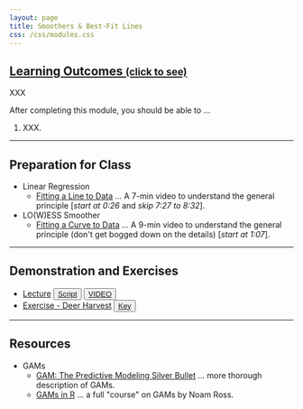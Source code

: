 ```yaml
---
layout: page
title: Smoothers & Best-Fit Lines
css: /css/modules.css
---
```


<div class="panel-group-ILOs">
  <div class="panel panel-default">
    <div class="panel-heading">
      <h2 class="panel-title">
        <a data-toggle="collapse" href="#ILOs">Learning Outcomes <small>(click to see)</small></a>
      </h2>
    </div>
    <div id="ILOs" class="panel-collapse collapse">
      <div class="panel-body">
XXX
<p>After completing this module, you should be able to ...</p>

<ol>
  <li>XXX.</li>
</ol>
      </div>
    </div>
  </div>
</div>

----

## Preparation for Class

* Linear Regression
  * [Fitting a Line to Data](https://youtu.be/PaFPbb66DxQ?t=25) ... A 7-min video to understand the general principle [*start at 0:26* and *skip 7:27 to 8:32*].
* LO(W)ESS Smoother
  * [Fitting a Curve to Data](https://youtu.be/Vf7oJ6z2LCc?t=67) ... A 9-min video to understand the general principle (don't get bogged down on the details) [*start at 1:07*]. 

----

## Demonstration and Exercises

<ul>
  <li><a href="Smoothers/Lecture_Smoothers.html">Lecture</a> <button type="button" class="btn btn-light btn-sm btn-space"><a href="Smoothers/Lecture_Smoothers_DHO.R">Script</a></button> <button type="button" class="btn btn-secondary btn-sm btn-space"><a href="https://youtu.be/5Ml0pgs9yl0" target="_blank">VIDEO</a></button></li>
  <li><a href="Smoothers/CE_DeerHarvest.html">Exercise - Deer Harvest</a> <button type="button" class="btn btn-light btn-sm btn-space"><a href="Smoothers/CE_DeerHarvest.R">Key</a></button></li>
</ul>

----

## Resources

* GAMs
  * [GAM: The Predictive Modeling Silver Bullet](https://multithreaded.stitchfix.com/blog/2015/07/30/gam/) ... more thorough description of GAMs.
  * [GAMs in R](https://noamross.github.io/gams-in-r-course/) ... a full "course" on GAMs by Noam Ross.
